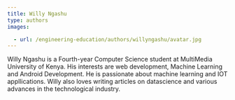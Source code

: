```yaml
---
title: Willy Ngashu
type: authors
images:

  - url: /engineering-education/authors/willyngashu/avatar.jpg 
---
```

Willy Ngashu is a Fourth-year Computer Science student at MultiMedia University of Kenya. His interests are web development, Machine Learning and Android Development. He is passionate about machine learning and IOT appllications. Willy also loves writing articles on datascience and various advances in the technological industry.
